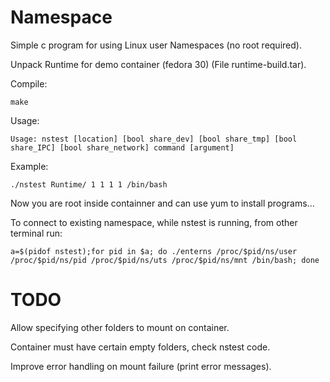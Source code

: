# Namespace

Simple c program for using Linux user Namespaces (no root required).

Unpack Runtime for demo container (fedora 30) (File runtime-build.tar).

Compile:

	make
Usage:
 
	Usage: nstest [location] [bool share_dev] [bool share_tmp] [bool share_IPC] [bool share_network] command [argument]

Example:

	./nstest Runtime/ 1 1 1 1 /bin/bash

 Now you are root inside containner and can use yum to install programs...
	
To  connect to existing namespace, while nstest is running, from other terminal run:

	a=$(pidof nstest);for pid in $a; do ./enterns /proc/$pid/ns/user /proc/$pid/ns/pid /proc/$pid/ns/uts /proc/$pid/ns/mnt /bin/bash; done

# TODO
 
Allow specifying other folders to mount on container.

Container must have certain empty folders, check nstest code. 

Improve error handling on mount failure (print error messages).
